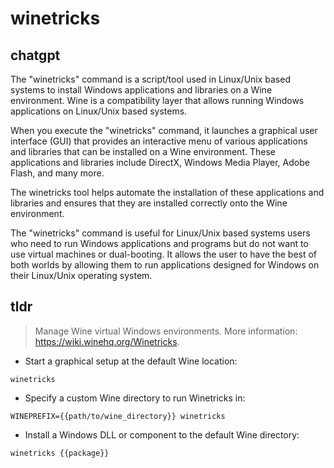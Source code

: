 # winetricks 
## chatgpt 
The "winetricks" command is a script/tool used in Linux/Unix based systems to install Windows applications and libraries on a Wine environment. Wine is a compatibility layer that allows running Windows applications on Linux/Unix based systems.

When you execute the "winetricks" command, it launches a graphical user interface (GUI) that provides an interactive menu of various applications and libraries that can be installed on a Wine environment. These applications and libraries include DirectX, Windows Media Player, Adobe Flash, and many more.

The winetricks tool helps automate the installation of these applications and libraries and ensures that they are installed correctly onto the Wine environment.

The "winetricks" command is useful for Linux/Unix based systems users who need to run Windows applications and programs but do not want to use virtual machines or dual-booting. It allows the user to have the best of both worlds by allowing them to run applications designed for Windows on their Linux/Unix operating system. 

## tldr 
 
> Manage Wine virtual Windows environments.
> More information: <https://wiki.winehq.org/Winetricks>.

- Start a graphical setup at the default Wine location:

`winetricks`

- Specify a custom Wine directory to run Winetricks in:

`WINEPREFIX={{path/to/wine_directory}} winetricks`

- Install a Windows DLL or component to the default Wine directory:

`winetricks {{package}}`
